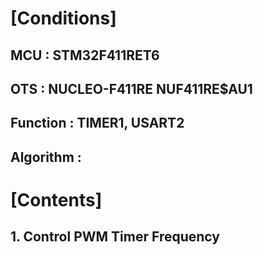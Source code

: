 # [Conditions]
## MCU           : STM32F411RET6<br/>
## OTS           : NUCLEO-F411RE NUF411RE$AU1<br/>
## Function      : TIMER1, USART2<br/>
## Algorithm     : <br/>

# [Contents]
## 1. Control PWM Timer Frequency<br/>

